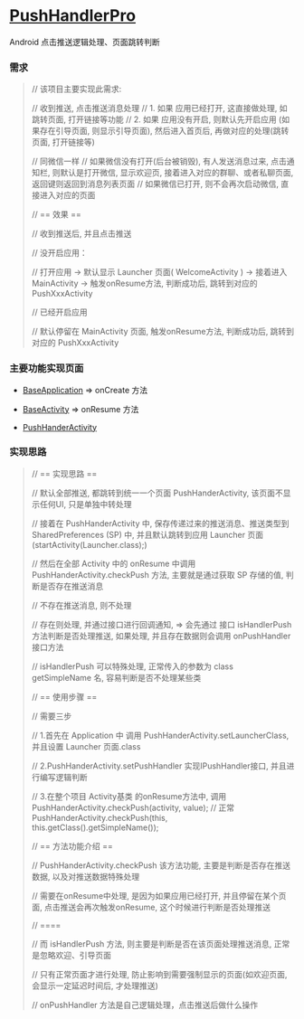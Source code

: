 # [PushHandlerPro](https://github.com/afkT/Android/tree/master/PushHandlerPro)

Android 点击推送逻辑处理、页面跳转判断


### 需求


>// 该项目主要实现此需求:
>
>// 收到推送, 点击推送消息处理
>// 1. 如果 应用已经打开, 这直接做处理, 如跳转页面, 打开链接等功能
>// 2. 如果 应用没有开启, 则默认先开启应用 (如果存在引导页面, 则显示引导页面), 然后进入首页后, 再做对应的处理(跳转页面, 打开链接等)
>
>// 同微信一样
>// 如果微信没有打开(后台被销毁), 有人发送消息过来, 点击通知栏, 则默认是打开微信, 显示欢迎页, 接着进入对应的群聊、或者私聊页面, 返回键则返回到消息列表页面
>// 如果微信已打开, 则不会再次启动微信, 直接进入对应的页面
>
>
>// == 效果 ==
>
>// 收到推送后, 并且点击推送
>
>// 没开启应用：
>
>// 打开应用 -> 默认显示 Launcher 页面( WelcomeActivity ) -> 接着进入 MainActivity -> 触发onResume方法, 判断成功后, 跳转到对应的 PushXxxActivity
>
>// 已经开启应用
>
>// 默认停留在 MainActivity 页面, 触发onResume方法, 判断成功后, 跳转到对应的 PushXxxActivity


### 主要功能实现页面

- [BaseApplication](https://github.com/afkT/Android/blob/master/PushHandlerPro/app/src/main/java/com/push/handler/BaseApplication.java) => onCreate 方法

- [BaseActivity](https://github.com/afkT/Android/blob/master/PushHandlerPro/app/src/main/java/com/push/handler/BaseActivity.java) => onResume 方法

- [PushHanderActivity](https://github.com/afkT/Android/blob/master/PushHandlerPro/app/src/main/java/com/push/handler/receiver/push/PushHanderActivity.java)


### 实现思路

>// == 实现思路 ==
>
>// 默认全部推送, 都跳转到统一一个页面 PushHanderActivity, 该页面不显示任何UI, 只是单独中转处理
>
>// 接着在 PushHanderActivity 中, 保存传递过来的推送消息、推送类型到 SharedPreferences (SP) 中, 并且默认跳转到应用 Launcher 页面 (startActivity(Launcher.class);)
>
>// 然后在全部 Activity 中的 onResume 中调用 PushHanderActivity.checkPush 方法, 主要就是通过获取 SP 存储的值, 判断是否存在推送消息
>
>// 不存在推送消息, 则不处理
>
>// 存在则处理, 并通过接口进行回调通知, => 会先通过 接口 isHandlerPush 方法判断是否处理推送, 如果处理, 并且存在数据则会调用 onPushHandler 接口方法
>
>// isHandlerPush 可以特殊处理, 正常传入的参数为 class getSimpleName 名, 容易判断是否不处理某些类
>
>
>
>// == 使用步骤 ==
>
>// 需要三步
>
>// 1.首先在 Application 中 调用 PushHanderActivity.setLauncherClass, 并且设置 Launcher 页面.class
>
>// 2.PushHanderActivity.setPushHandler 实现IPushHandler接口, 并且进行编写逻辑判断
>
>// 3.在整个项目 Activity基类 的onResume方法中, 调用 PushHanderActivity.checkPush(activity, value); // 正常 PushHanderActivity.checkPush(this, this.getClass().getSimpleName());
>
>
>
>// == 方法功能介绍 ==
>
>// PushHanderActivity.checkPush 该方法功能, 主要是判断是否存在推送数据, 以及对推送数据特殊处理
>
>// 需要在onResume中处理, 是因为如果应用已经打开, 并且停留在某个页面, 点击推送会再次触发onResume, 这个时候进行判断是否处理推送
>
>// ====
>
>// 而 isHandlerPush 方法, 则主要是判断是否在该页面处理推送消息, 正常是忽略欢迎、引导页面
>
>// 只有正常页面才进行处理, 防止影响到需要强制显示的页面(如欢迎页面, 会显示一定延迟时间后, 才处理推送)
>
>// onPushHandler 方法是自己逻辑处理，点击推送后做什么操作